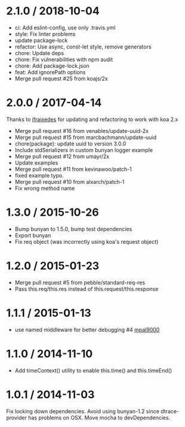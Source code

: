 
2.1.0 / 2018-10-04
==================

  * ci: Add eslint-config, use only .travis.yml
  * style: Fix linter problems
  * update package-lock
  * refactor: Use async, const-let style, remove generators
  * chore: Update deps
  * chore: Fix vulnerabilities with npm audit
  * chore: Add package-lock.json
  * feat: Add ignorePath options
  * Merge pull request #25 from koajs/2x

2.0.0 / 2017-04-14
==================

Thanks to [ifraixedes](https://github.com/ifraixedes) for
updating and refactoring to work with koa 2.x

  * Merge pull request #16 from venables/update-uuid-2x
  * Merge pull request #15 from marcbachmann/update-uuid
  * chore(package): update uuid to version 3.0.0
  * Include stdSerializers in custom bunyan logger example
  * Merge pull request #12 from umayr/2x
  * Update examples
  * Merge pull request #11 from kevinawoo/patch-1
  * fixed example typo.
  * Merge pull request #10 from alxarch/patch-1
  * Fix wrong method name

1.3.0 / 2015-10-26
==================

  * Bump bunyan to 1.5.0, bump test dependencies
  * Export bunyan
  * Fix req object (was incorrectly using koa's request object)

1.2.0 / 2015-01-23
==================

  * Merge pull request #5 from pebble/standard-req-res
  * Pass this.req/this.res instead of this.request/this.response

1.1.1 / 2015-01-13
==================

 * use named middleware for better debugging #4 [mpal9000](https://github.com/mpal9000)

1.1.0 / 2014-11-10
==================

 * Add timeContext() utility to enable this.time() and this.timeEnd()

1.0.1 / 2014-11-03
==================

Fix locking down dependencies. Avoid using bunyan-1.2 since dtrace-provider
has problems on OSX. Move mocha to devDependencies.
